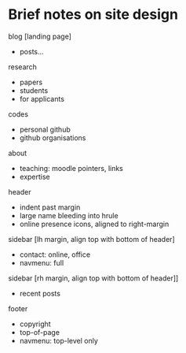 # Brief notes on site design

blog [landing page]
+ posts...

research
+ papers
+ students
+ for applicants

codes
+ personal github
+ github organisations

about
+ teaching: moodle pointers, links
+ expertise


header
+ indent past margin
+ large name bleeding into hrule
+ online presence icons, aligned to right-margin

sidebar [lh margin, align top with bottom of header]
+ contact: online, office
+ navmenu: full

sidebar [rh margin, align top with bottom of header]]
+ recent posts

footer
+ copyright
+ top-of-page
+ navmenu: top-level only
